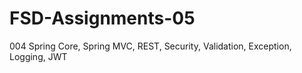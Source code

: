 # FSD-Assignments-05
004 Spring Core, Spring MVC, REST, Security, Validation, Exception, Logging, JWT
